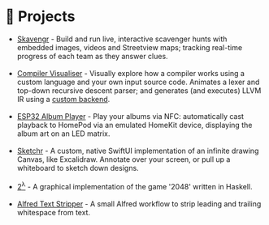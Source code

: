 
<h1>
🔭 Projects
</h1>

<ul>
  <li><a href="https://www.skavengr.com">Skavengr</a> - Build and run live, interactive scavenger hunts with embedded images, videos and Streetview maps; tracking real-time progress of each team as they answer clues.
  </li>

  <br>

  <li><a href="https://compiler-visualiser.vercel.app/">Compiler Visualiser</a> - Visually explore how a compiler works using a custom language and your own input source code. Animates a lexer and top-down recursive descent parser; and generates (and executes) LLVM IR using a <a href="https://github.com/iKarsk/compiler-visualiser-backend">custom backend</a>.
  </li>

  <br>

  <li><a href="https://github.com/iKarsk/esp32-led-player">ESP32 Album Player</a> - Play your albums via NFC: automatically cast playback to HomePod via an emulated HomeKit device, displaying the album art on an LED matrix.

  </li>

  <br>

  <li><a href="https://github.com/iKarsk/sketchr">Sketchr</a> - A custom, native SwiftUI implementation of an infinite drawing Canvas, like Excalidraw. Annotate over your screen, or pull up a whiteboard to sketch down designs.
  </li>

  <br>

  <li>
  <a href="https://github.com/iKarsk/2-lambda">2<sup>λ</sup></a> - A graphical implementation of the game '2048' written in Haskell.
  </li>

  <br>

  <li>
    <a href="https://github.com/iKarsk/alfred-strip">Alfred Text Stripper</a> - A small Alfred workflow to strip leading and trailing whitespace from text.
  </li>
</ul>
